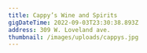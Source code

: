 ```yaml
---
title: Cappy’s Wine and Spirits
gigDateTime: 2022-09-03T23:30:38.893Z
address: 309 W. Loveland ave.
thumbnail: /images/uploads/cappys.jpg
---
```

